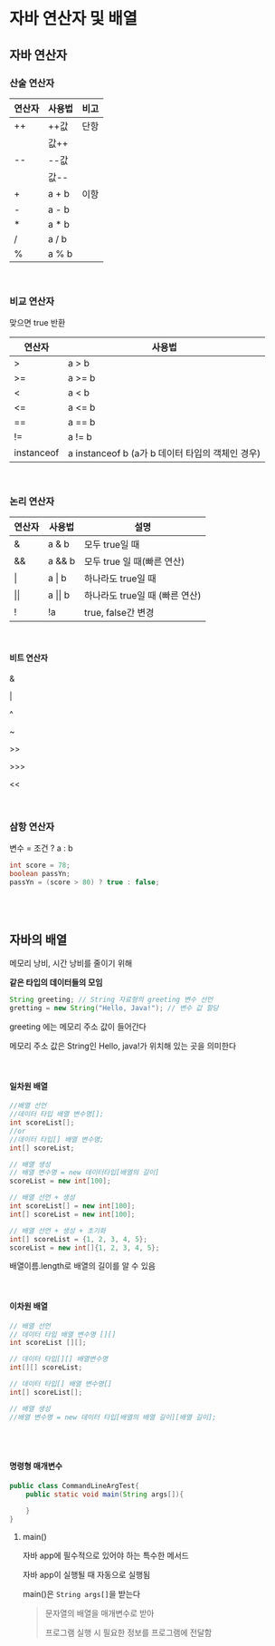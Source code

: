 # 자바 연산자 및 배열

## 자바 연산자

### 산술 연산자

| 연산자 | 사용법 | 비고 |
| ------ | ------ | ---- |
| ++     | ++값   | 단항 |
|        | 값++   |      |
| --     | --값   |      |
|        | 값--   |      |
| +      | a + b  | 이항 |
| -      | a - b  |      |
| *      | a * b  |      |
| /      | a / b  |      |
| %      | a % b  |      |

<br>

### 비교 연산자

맞으면 true 반환

| 연산자     | 사용법                                           |
| ---------- | ------------------------------------------------ |
| >          | a > b                                            |
| >=         | a >= b                                           |
| <          | a < b                                            |
| <=         | a <= b                                           |
| ==         | a == b                                           |
| !=         | a != b                                           |
| instanceof | a instanceof b (a가 b 데이터 타입의 객체인 경우) |

<br>

### 논리 연산자

| 연산자 | 사용법   | 설명                           |
| ------ | -------- | ------------------------------ |
| &      | a & b    | 모두 true일 때                 |
| &&     | a && b   | 모두 true 일 때(빠른 연산)     |
| \|     | a \| b   | 하나라도 true일 때             |
| \|\|   | a \|\| b | 하나라도 true일 때 (빠른 연산) |
| !      | !a       | true, false간 변경             |

<br>

#### 비트 연산자

&

|

^

~

\>>

\>>>

<<

<br>

### 삼항 연산자

변수 = 조건 ? a : b

```java
int score = 78;
boolean passYn;
passYn = (score > 80) ? true : false;
```



<br>

<br>

## 자바의 배열

메모리 낭비, 시간 낭비를 줄이기 위해

**같은 타입의 데이터들의 모임**

```java
String greeting; // String 자료형의 greeting 변수 선언
gretting = new String("Hello, Java!"); // 변수 값 할당
```

greeting 에는 메모리 주소 값이 들어간다

메모리 주소 값은 String인 Hello, java!가 위치해 있는 곳을 의미한다

<br>

#### 일차원 배열

```java
//배열 선언
//데이터 타입 배열 변수명[];
int scoreList[];
//or
//데이터 타입[] 배열 변수명;
int[] scoreList;

// 배열 생성
// 배열 변수명 = new 데이터타입[배열의 길이]
scoreList = new int[100];

// 배열 선언 + 생성
int scoreList[] = new int[100];
int[] scoreList = new int[100];

// 배열 선언 + 생성 + 초기화
int[] scoreList = {1, 2, 3, 4, 5};
scoreList = new int[]{1, 2, 3, 4, 5};
```



배열이름.length로 배열의 길이를 알 수 있음

<br>

#### 이차원 배열

```java
// 배열 선언
// 데이터 타입 배열 변수명 [][]
int scoreList [][];

// 데이터 타입[][] 배열변수명
int[][] scoreList;

// 데이터 타입[] 배열 변수명[]
int[] scoreList[];

// 배열 생성
//배열 변수명 = new 데이터 타입[배열의 배열 길이][배열 길이];

```

<br>

<br>



#### 명령형 매개변수

```java
public class CommandLineArgTest{
    public static void main(String args[]){
        
    }
}
```

1. main()

   자바 app에 필수적으로 있어야 하는 특수한 메서드

   자바 app이 실행될 때 자동으로 실행됨

   


   main()은 `String args[]`을 받는다

   >문자열의 배열을 매개변수로 받아
   >
   >프로그램 실행 시 필요한 정보를 프로그램에 전달함